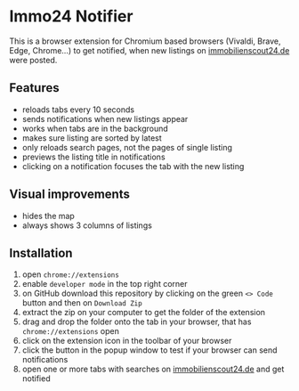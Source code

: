 # Immo24 Notifier

This is a browser extension for Chromium based browsers (Vivaldi, Brave, Edge, Chrome…) to get notified, when new listings on [immobilienscout24.de](https://www.immobilienscout24.de) were posted.


## Features
- reloads tabs every 10 seconds
- sends notifications when new listings appear
- works when tabs are in the background
- makes sure listing are sorted by latest
- only reloads search pages, not the pages of single listing
- previews the listing title in notifications
- clicking on a notification focuses the tab with the new listing

## Visual improvements

- hides the map
- always shows 3 columns of listings

## Installation

1. open `chrome://extensions`
2. enable `developer mode` in the top right corner
4. on GitHub download this repository by clicking on the green `<> Code` button and then on `Download Zip`
5. extract the zip on your computer to get the folder of the extension
6. drag and drop the folder onto the tab in your browser, that has `chrome://extensions` open
7. click on the extension icon in the toolbar of your browser
8. click the button in the popup window to test if your browser can send notifications
9. open one or more tabs with searches on [immobilienscout24.de](https://www.immobilienscout24.de) and get notified
